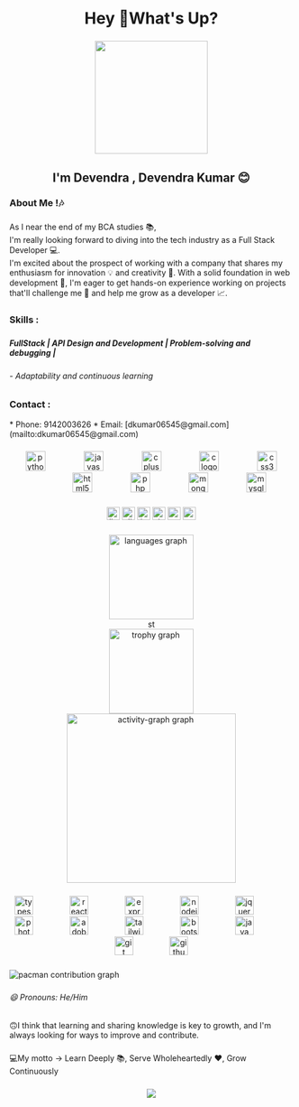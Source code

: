 <h1 align="center">Hey 👋What's Up?</h1>

###

<div align="center">
  <img height="200" src="https://camo.githubusercontent.com/88adc7c88c9d3dba7479020846ed35d13410e3707c7f149e1c6140cc6beaef9a/68747470733a2f2f70687973696373677572756b756c2e66696c65732e776f726470726573732e636f6d2f323031392f30322f6368617261637465722d312e676966"  />
</div>

###

<h2 align="center">I'm Devendra ,  Devendra Kumar 😊</h2>

###

<h3 align="left">About Me !🎶</h3>

###

<p align="left">As I near the end of my BCA studies 📚, <br>   I'm really looking forward to diving into the tech industry as a Full Stack Developer 💻. <br>I'm excited about the prospect of working with a company that shares my enthusiasm for innovation 💡 and creativity 🎨. With a solid foundation in web development 💸, I'm eager to get hands-on experience working on projects that'll challenge me 🚀 and help me grow as a developer 📈.</p>

###

<h3 align="left">Skills :</h3>

###

<h5 align="left">FullStack | API Design and Development | Problem-solving and debugging |</h5>

###

<h6 align="left">- Adaptability and continuous learning</h6>

###

<h3 align="left">Contact  :</h3>
* Phone: 9142003626
* Email: [dkumar06545@gmail.com](mailto:dkumar06545@gmail.com)

###

<div align="center">
  <img src="https://skillicons.dev/icons?i=py" height="35" alt="python logo"  />
  <img width="60" />
  <img src="https://cdn.jsdelivr.net/gh/devicons/devicon/icons/javascript/javascript-original.svg" height="35" alt="javascript logo"  />
  <img width="60" />
  <img src="https://cdn.jsdelivr.net/gh/devicons/devicon/icons/cplusplus/cplusplus-original.svg" height="35" alt="cplusplus logo"  />
  <img width="60" />
  <img src="https://skillicons.dev/icons?i=c" height="35" alt="c logo"  />
  <img width="60" />
  <img src="https://skillicons.dev/icons?i=css" height="35" alt="css3 logo"  />
  <img width="60" />
  <img src="https://cdn.jsdelivr.net/gh/devicons/devicon/icons/html5/html5-original.svg" height="35" alt="html5 logo"  />
  <img width="60" />
  <img src="https://cdn.simpleicons.org/php/777BB4" height="35" alt="php logo"  />
  <img width="60" />
  <img src="https://cdn.jsdelivr.net/gh/devicons/devicon/icons/mongodb/mongodb-original.svg" height="35" alt="mongodb logo"  />
  <img width="60" />
  <img src="https://skillicons.dev/icons?i=mysql" height="35" alt="mysql logo"  />
</div>

###

<div align="center">
  <img src="https://img.shields.io/static/v1?message=LinkedIn&logo=linkedin&label=&color=0077B5&logoColor=white&labelColor=&style=for-the-badge" height="23" alt="linkedin logo"  />
  <img src="https://img.shields.io/static/v1?message=Discord&logo=discord&label=&color=7289DA&logoColor=white&labelColor=&style=for-the-badge" height="23" alt="discord logo"  />
  <img src="https://img.shields.io/static/v1?message=Instagram&logo=instagram&label=&color=E4405F&logoColor=white&labelColor=&style=for-the-badge" height="23" alt="instagram logo"  />
  <img src="https://img.shields.io/static/v1?message=Visual%20Studio%20Marketplace&logo=visualstudio&label=&color=e2165e&logoColor=white&labelColor=&style=for-the-badge" height="23" alt="visualstudio logo"  />
  <img src="https://img.shields.io/static/v1?message=Gmail&logo=gmail&label=&color=D14836&logoColor=white&labelColor=&style=for-the-badge" height="23" alt="gmail logo"  />
  <img src="https://img.shields.io/static/v1?message=Whatsapp&logo=whatsapp&label=&color=25D366&logoColor=white&labelColor=&style=for-the-badge" height="23" alt="whatsapp logo"  />
</div>

###

<div align="center">
  <img src="https://github-readme-stats.vercel.app/api/top-langs?username=DevendraKumar-JAJ&locale=en&hide_title=false&layout=compact&card_width=320&langs_count=5&theme=dracula&hide_border=true&order=2&custom_title=Languages%20I've%20Learned" height="150" alt="languages graph" /> <br>
  <img src="https://streak-stats.demolab.com?user=DevendraKumar-JAJ&locale=en&mode=daily&theme=dracula&hide_border=true&border_radius=2&date_format=j%20M%5B%20Y%5D&order=3" height="17" alt="streak graph" /> <br>
  <img src="https://github-profile-trophy.vercel.app?username=DevendraKumar-JAJ&theme=dracula&column=-1&row=1&margin-w=8&margin-h=8&no-bg=false&no-frame=true&order=4" height="150" alt="trophy graph" /> <br>
  <img src="https://github-readme-activity-graph.vercel.app/graph?username=DevendraKumar-JAJ&radius=16&theme=dracula&area=true&order=5&custom_title=Stats&color=#000&bg_color=#000000&hide_border=true&hide_title=true" height="300" alt="activity-graph graph"  />
</div>

###

<div align="center">
  <img src="https://cdn.jsdelivr.net/gh/devicons/devicon/icons/typescript/typescript-original.svg" height="33" alt="typescript logo"  />
  <img width="57" />
  <img src="https://cdn.jsdelivr.net/gh/devicons/devicon/icons/react/react-original.svg" height="33" alt="react logo"  />
  <img width="57" />
  <img src="https://skillicons.dev/icons?i=express" height="33" alt="express logo"  />
  <img width="57" />
  <img src="https://cdn.jsdelivr.net/gh/devicons/devicon/icons/nodejs/nodejs-original.svg" height="33" alt="nodejs logo"  />
  <img width="57" />
  <img src="https://cdn.jsdelivr.net/gh/devicons/devicon/icons/jquery/jquery-original.svg" height="33" alt="jquery logo"  />
  <img width="57" />
  <img src="https://cdn.jsdelivr.net/gh/devicons/devicon/icons/photoshop/photoshop-plain.svg" height="33" alt="photoshop logo"  />
  <img width="57" />
  <img src="https://skillicons.dev/icons?i=ps" height="33" alt="adobephotoshop logo"  />
  <img width="57" />
  <img src="https://skillicons.dev/icons?i=tailwind" height="33" alt="tailwindcss logo"  />
  <img width="57" />
  <img src="https://skillicons.dev/icons?i=bootstrap" height="33" alt="bootstrap logo"  />
  <img width="57" />
  <img src="https://skillicons.dev/icons?i=java" height="33" alt="java logo"  />
  <img width="57" />
  <img src="https://skillicons.dev/icons?i=git" height="33" alt="git logo"  />
  <img width="57" />
  <img src="https://skillicons.dev/icons?i=github" height="33" alt="github logo"  />
</div>

###

<picture>
  <source media="(prefers-color-scheme: dark)" srcset="https://raw.githubusercontent.com/DevendraKumar-JAJ/DevendraKumar-JAJ/output/pacman-contribution-graph-dark.svg">
  <source media="(prefers-color-scheme: light)" srcset="https://raw.githubusercontent.com/DevendraKumar-JAJ/DevendraKumar-JAJ/output/pacman-contribution-graph.svg">
  <img alt="pacman contribution graph" src="https://raw.githubusercontent.com/DevendraKumar-JAJ/DevendraKumar-JAJ/output/pacman-contribution-graph.svg">
</picture>

###

###

<h6 align="left">😄 Pronouns: He/Him</h6>

###

<p align="left">🙃I think that learning and sharing knowledge is key to growth, and I'm always looking for ways to improve and contribute.</p>

###

<p align="left">💻My motto ->  Learn Deeply 📚, Serve Wholeheartedly ❤, Grow Continuously</p>

###

<div align="center">
  <img src="https://visitor-badge.laobi.icu/badge?page_id=DevendraKumar-JAJ.DevendraKumar-JAJ&left_color=teal&right_color=tomato&left_text=Loves%20%F0%9F%92%95"  />
</div>

###



